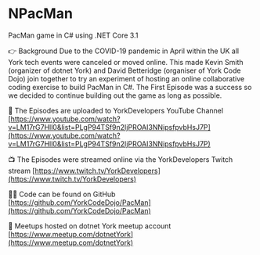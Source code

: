 # NPacMan

PacMan game in C# using .NET Core 3.1

👉 Background
Due to the COVID-19 pandemic in April within the UK all York tech events were canceled or moved online. This made Kevin Smith (organizer of dotnet York) and David Betteridge (organiser of York Code Dojo) join together to try an experiment of hosting an online collaborative coding exercise to build PacMan in C#. The First Episode was a success so we decided to continue building out the game as long as possible.

📼 The Episodes are uploaded to YorkDevelopers YouTube Channel
[https://www.youtube.com/watch?v=LM17rG7Hll0&list=PLgP94TSf9n2IjPROAI3NNipsfpvbHsJ7P](https://www.youtube.com/watch?v=LM17rG7Hll0&list=PLgP94TSf9n2IjPROAI3NNipsfpvbHsJ7P)

📺  The Episodes were streamed online via the YorkDevelopers Twitch stream
[https://www.twitch.tv/YorkDevelopers](https://www.twitch.tv/YorkDevelopers)

👩‍💻 Code can be found on GitHub
[https://github.com/YorkCodeDojo/PacMan](https://github.com/YorkCodeDojo/PacMan)

🤝 Meetups hosted on dotnet York meetup account
[https://www.meetup.com/dotnetYork](https://www.meetup.com/dotnetYork)
